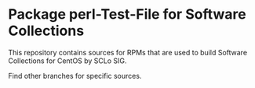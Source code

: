 # Package perl-Test-File for Software Collections

This repository contains sources for RPMs that are used
to build Software Collections for CentOS by SCLo SIG.

Find other branches for specific sources.
